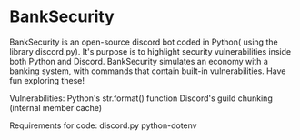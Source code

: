 # BankSecurity
BankSecurity is an open-source discord bot coded in Python( using the library discord.py). It's purpose is to highlight security vulnerabilities inside both Python and Discord. BankSecurity simulates an economy with a banking system, with commands that contain built-in vulnerabilities. Have fun exploring these!

Vulnerabilities: 
Python's str.format() function
Discord's guild chunking (internal member cache) 

Requirements for code:
discord.py 
python-dotenv 
